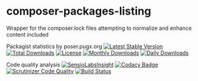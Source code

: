 # composer-packages-listing
Wrapper for the composer.lock files attempting to normalize and enhance content included

Packagist statistics by poser.pugx.org
[![Latest Stable Version](https://poser.pugx.org/danielgp/composer-packages-listing/v/stable)](https://packagist.org/packages/danielgp/composer-packages-listing)
[![Total Downloads](https://poser.pugx.org/danielgp/composer-packages-listing/downloads)](https://packagist.org/packages/danielgp/composer-packages-listing)
[![License](https://poser.pugx.org/danielgp/composer-packages-listing/license)](https://packagist.org/packages/danielgp/composer-packages-listing)
[![Monthly Downloads](https://poser.pugx.org/danielgp/composer-packages-listing/d/monthly)](https://packagist.org/packages/danielgp/composer-packages-listing)
[![Daily Downloads](https://poser.pugx.org/danielgp/composer-packages-listing/d/daily)](https://packagist.org/packages/danielgp/composer-packages-listing)

Code quality analysis
[![SensioLabsInsight](https://insight.sensiolabs.com/projects/a786c06b-50cd-4097-91d6-d8fc2c6601f5/big.png)](https://insight.sensiolabs.com/projects/a786c06b-50cd-4097-91d6-d8fc2c6601f5)
[![Codacy Badge](https://api.codacy.com/project/badge/grade/2debf98b61a24be7a8d94885b4eaeb36)](https://www.codacy.com/app/danielpopiniuc/composer-packages-listing)
[![Scrutinizer Code Quality](https://scrutinizer-ci.com/g/danielgp/composer-packages-listing/badges/quality-score.png?b=master)](https://scrutinizer-ci.com/g/danielgp/composer-packages-listing/?branch=master)
[![Build Status](https://scrutinizer-ci.com/g/danielgp/composer-packages-listing/badges/build.png?b=master)](https://scrutinizer-ci.com/g/danielgp/composer-packages-listing/build-status/master)
